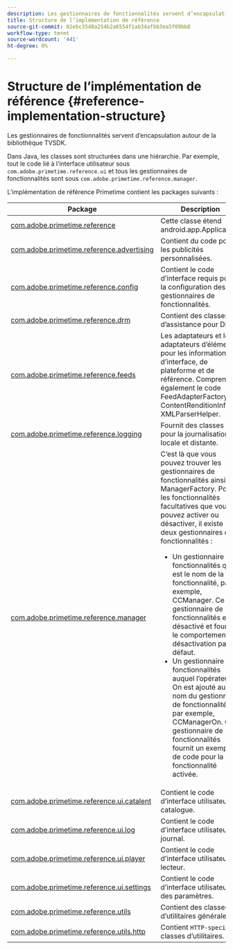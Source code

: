 ```yaml
---
description: Les gestionnaires de fonctionnalités servent d’encapsulation autour de la bibliothèque TVSDK.
title: Structure de l’implémentation de référence
source-git-commit: 02ebc3548a254b2a6554f1ab34afbb3ea5f09bb8
workflow-type: tm+mt
source-wordcount: '441'
ht-degree: 0%

---
```


# Structure de l’implémentation de référence {#reference-implementation-structure}

Les gestionnaires de fonctionnalités servent d’encapsulation autour de la bibliothèque TVSDK.

Dans Java, les classes sont structurées dans une hiérarchie. Par exemple, tout le code lié à l’interface utilisateur sous `com.adobe.primetime.reference.ui` et tous les gestionnaires de fonctionnalités sont sous `com.adobe.primetime.reference.manager`.

L’implémentation de référence Primetime contient les packages suivants :

| Package | Description |
|--- |--- |
| [com.adobe.primetime.reference](https://help.adobe.com/en_US/primetime/api/reference_implementation/android/javadoc/com/adobe/primetime/reference/PrimetimeReference.html) | Cette classe étend android.app.Application. |
| [com.adobe.primetime.reference.advertising](https://help.adobe.com/en_US/primetime/api/reference_implementation/android/javadoc/com/adobe/primetime/reference/advertising/package-summary.html) | Contient du code pour les publicités personnalisées. |
| [com.adobe.primetime.reference.config](https://help.adobe.com/en_US/primetime/api/reference_implementation/android/javadoc/com/adobe/primetime/reference/config/package-summary.html) | Contient le code d’interface requis pour la configuration des gestionnaires de fonctionnalités. |
| [com.adobe.primetime.reference.drm](https://help.adobe.com/en_US/primetime/api/reference_implementation/android/javadoc/com/adobe/primetime/reference/drm/package-summary.html) | Contient des classes d’assistance pour DRM. |
| [com.adobe.primetime.reference.feeds](https://help.adobe.com/en_US/primetime/api/reference_implementation/android/javadoc/com/adobe/primetime/reference/feeds/package-summary.html) | Les adaptateurs et les adaptateurs d’élément pour les informations d’interface, de plateforme et de référence. Comprend également le code FeedAdapterFactory, ContentRenditionInfo et XMLParserHelper. |
| [com.adobe.primetime.reference.logging](https://help.adobe.com/en_US/primetime/api/reference_implementation/android/javadoc/com/adobe/primetime/reference/logging/package-summary.html) | Fournit des classes pour la journalisation locale et distante. |
| [com.adobe.primetime.reference.manager](https://help.adobe.com/en_US/primetime/api/reference_implementation/android/javadoc/com/adobe/primetime/reference/manager/package-summary.html) | C’est là que vous pouvez trouver les gestionnaires de fonctionnalités ainsi que ManagerFactory. Pour les fonctionnalités facultatives que vous pouvez activer ou désactiver, il existe deux gestionnaires de fonctionnalités : <ul><li>Un gestionnaire de fonctionnalités qui est le nom de la fonctionnalité, par exemple, CCManager. Ce gestionnaire de fonctionnalités est désactivé et fournit le comportement de désactivation par défaut.</li><li>Un gestionnaire de fonctionnalités auquel l’opérateur On est ajouté au nom du gestionnaire de fonctionnalités, par exemple, CCManagerOn. Ce gestionnaire de fonctionnalités fournit un exemple de code pour la fonctionnalité activée.</li></ul> |
| [com.adobe.primetime.reference.ui.catalent](https://help.adobe.com/en_US/primetime/api/reference_implementation/android/javadoc/com/adobe/primetime/reference/ui/catalog/package-summary.html) | Contient le code d’interface utilisateur du catalogue. |
| [com.adobe.primetime.reference.ui.log](https://help.adobe.com/en_US/primetime/api/reference_implementation/android/javadoc/com/adobe/primetime/reference/ui/log/package-summary.html) | Contient le code d’interface utilisateur du journal. |
| [com.adobe.primetime.reference.ui.player](https://help.adobe.com/en_US/primetime/api/reference_implementation/android/javadoc/com/adobe/primetime/reference/ui/player/package-summary.html) | Contient le code d’interface utilisateur du lecteur. |
| [com.adobe.primetime.reference.ui.settings](https://help.adobe.com/en_US/primetime/api/reference_implementation/android/javadoc/com/adobe/primetime/reference/ui/settings/package-summary.html) | Contient le code d’interface utilisateur des paramètres. |
| [com.adobe.primetime.reference.utils](https://help.adobe.com/en_US/primetime/api/reference_implementation/android/javadoc/com/adobe/primetime/reference/utils/package-summary.html) | Contient des classes d’utilitaires générales. |
| [com.adobe.primetime.reference.utils.http](https://help.adobe.com/en_US/primetime/api/reference_implementation/android/javadoc/com/adobe/primetime/reference/utils/http/package-summary.html) | Contient `HTTP-specific` classes d’utilitaires. |
